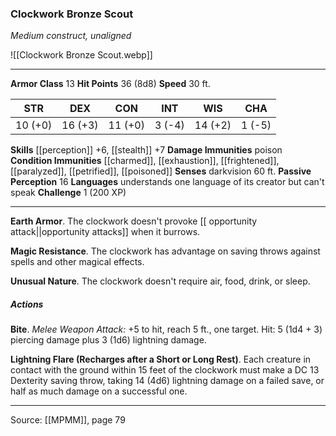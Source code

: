 ### Clockwork Bronze Scout
_Medium construct, unaligned_

![[Clockwork Bronze Scout.webp]]




---

**Armor Class** 13
**Hit Points** 36 (8d8)
**Speed** 30 ft.

| STR     | DEX     | CON     | INT     | WIS     | CHA     |
|---------|---------|---------|---------|---------|---------|
| 10 (+0) | 16 (+3) | 11 (+0) | 3 (-4) | 14 (+2) | 1 (-5) |

**Skills** [[perception]] +6, [[stealth]] +7
**Damage Immunities** poison
**Condition Immunities** [[charmed]], [[exhaustion]], [[frightened]], [[paralyzed]], [[petrified]], [[poisoned]]
**Senses** darkvision 60 ft.
**Passive Perception** 16
**Languages** understands one language of its creator but can't speak
**Challenge** 1 (200 XP)

---

**Earth Armor**. The clockwork doesn't provoke [[ opportunity attack||opportunity attacks]] when it burrows.

**Magic Resistance**. The clockwork has advantage on saving throws against spells and other magical effects.

**Unusual Nature**. The clockwork doesn't require air, food, drink, or sleep.

##### Actions
**Bite**. _Melee Weapon Attack:_ +5 to hit, reach 5 ft., one target. Hit: 5 (1d4 + 3) piercing damage plus 3 (1d6) lightning damage.

**Lightning Flare (Recharges after a Short or Long Rest)**. Each creature in contact with the ground within 15 feet of the clockwork must make a DC 13 Dexterity saving throw, taking 14 (4d6) lightning damage on a failed save, or half as much damage on a successful one.


---

Source: [[MPMM]], page 79